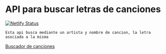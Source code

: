 # API para buscar letras de canciones

[![Netlify Status](https://api.netlify.com/api/v1/badges/85bef39d-6acd-46c8-a969-977584a46960/deploy-status)](https://app.netlify.com/sites/flamboyant-kare-0cec63/deploys)


```shell
Esta api busca mediante un artista y nombre de cancion, la letra asociada a la misma
```

[Buscador de canciones](https://flamboyant-kare-0cec63.netlify.app)
